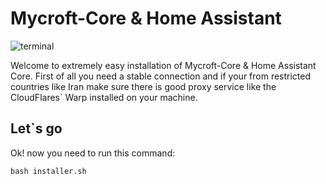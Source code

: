 # Mycroft-Core & Home Assistant

![terminal](https://badgen.net/badge/icon/terminal?icon=terminal&label)

Welcome to extremely easy installation of Mycroft-Core & Home Assistant Core. First of all you need a stable connection and if your from restricted countries like Iran make sure there is good proxy service like the CloudFlares` Warp installed on your machine.

## Let`s go
Ok! now you need to run this command:
```
bash installer.sh
```